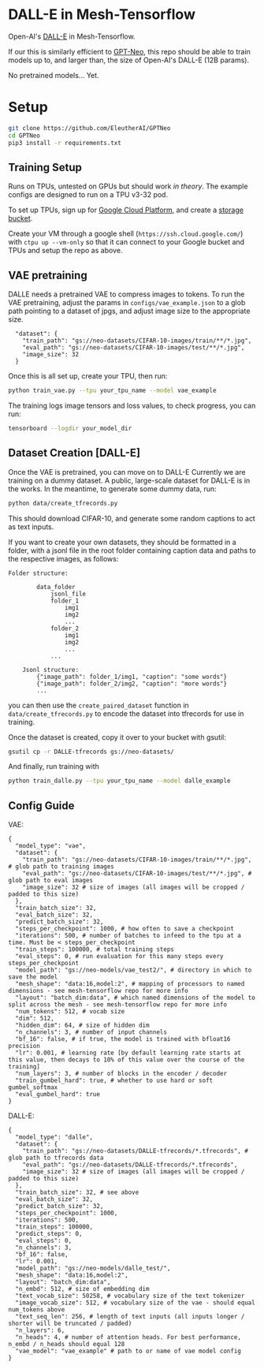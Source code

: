 # DALL-E in Mesh-Tensorflow

Open-AI's [DALL-E](https://openai.com/blog/dall-e/) in Mesh-Tensorflow.

If our this is similarly efficient to [GPT-Neo](https://github.com/EleutherAI/gpt-neo/), this repo should be able to train models up to, and larger than, the size of Open-AI's DALL-E (12B params).

No pretrained models... Yet.

# Setup

```bash
git clone https://github.com/EleutherAI/GPTNeo
cd GPTNeo
pip3 install -r requirements.txt
```
## Training Setup

Runs on TPUs, untested on GPUs but should work *in theory*. 
The example configs are designed to run on a TPU v3-32 pod.

To set up TPUs, sign up for [Google Cloud Platform](https://cloud.google.com/), and create a [storage bucket](https://cloud.google.com/storage). 

Create your VM through a google shell (`https://ssh.cloud.google.com/`) with `ctpu up --vm-only` so that it can connect to your Google bucket and TPUs and setup the repo as above.

## VAE pretraining

DALLE needs a pretrained VAE to compress images to tokens. To run the VAE pretraining, adjust the params in `configs/vae_example.json` to a glob path pointing to a dataset of jpgs, and adjust image size to the appropriate size.

```
  "dataset": {
    "train_path": "gs://neo-datasets/CIFAR-10-images/train/**/*.jpg",
    "eval_path": "gs://neo-datasets/CIFAR-10-images/test/**/*.jpg",
    "image_size": 32
  }
```

Once this is all set up, create your TPU, then run:

```bash
python train_vae.py --tpu your_tpu_name --model vae_example
```

The training logs image tensors and loss values, to check progress, you can run:

```bash
tensorboard --logdir your_model_dir
```

## Dataset Creation [DALL-E]

Once the VAE is pretrained, you can move on to DALL-E
Currently we are training on a dummy dataset. A public, large-scale dataset for DALL-E is in the works. In the meantime, to generate some dummy data, run:

```bash
python data/create_tfrecords.py
```

This should download CIFAR-10, and generate some random captions to act as text inputs.

If you want to create your own datasets, they should be formatted in a folder, with a jsonl file in the root folder containing caption data and paths to the respective images, as follows:

```
Folder structure:

        data_folder
            jsonl_file
            folder_1
                img1
                img2
                ...
            folder_2
                img1
                img2
                ...
            ...

    Jsonl structure:
        {"image_path": folder_1/img1, "caption": "some words"}
        {"image_path": folder_2/img2, "caption": "more words"}
        ...
```

you can then use the `create_paired_dataset` function in `data/create_tfrecords.py` to encode the dataset into tfrecords for use in training.

Once the dataset is created, copy it over to your bucket with gsutil:

```bash
gsutil cp -r DALLE-tfrecords gs://neo-datasets/
```

And finally, run training with

```bash
python train_dalle.py --tpu your_tpu_name --model dalle_example
```

## Config Guide

VAE:

```
{
  "model_type": "vae",
  "dataset": {
    "train_path": "gs://neo-datasets/CIFAR-10-images/train/**/*.jpg", # glob path to training images
    "eval_path": "gs://neo-datasets/CIFAR-10-images/test/**/*.jpg", # glob path to eval images
    "image_size": 32 # size of images (all images will be cropped / padded to this size)
  },
  "train_batch_size": 32, 
  "eval_batch_size": 32,
  "predict_batch_size": 32,
  "steps_per_checkpoint": 1000, # how often to save a checkpoint
  "iterations": 500, # number of batches to infeed to the tpu at a time. Must be < steps_per_checkpoint
  "train_steps": 100000, # total training steps
  "eval_steps": 0, # run evaluation for this many steps every steps_per_checkpoint
  "model_path": "gs://neo-models/vae_test2/", # directory in which to save the model
  "mesh_shape": "data:16,model:2", # mapping of processors to named dimensions - see mesh-tensorflow repo for more info
  "layout": "batch_dim:data", # which named dimensions of the model to split across the mesh - see mesh-tensorflow repo for more info
  "num_tokens": 512, # vocab size
  "dim": 512, 
  "hidden_dim": 64, # size of hidden dim
  "n_channels": 3, # number of input channels
  "bf_16": false, # if true, the model is trained with bfloat16 precision
  "lr": 0.001, # learning rate [by default learning rate starts at this value, then decays to 10% of this value over the course of the training]
  "num_layers": 3, # number of blocks in the encoder / decoder
  "train_gumbel_hard": true, # whether to use hard or soft gumbel_softmax
  "eval_gumbel_hard": true
}
```

DALL-E:

```
{
  "model_type": "dalle",
  "dataset": {
    "train_path": "gs://neo-datasets/DALLE-tfrecords/*.tfrecords", # glob path to tfrecords data
    "eval_path": "gs://neo-datasets/DALLE-tfrecords/*.tfrecords",
    "image_size": 32 # size of images (all images will be cropped / padded to this size)
  },
  "train_batch_size": 32, # see above
  "eval_batch_size": 32,
  "predict_batch_size": 32,
  "steps_per_checkpoint": 1000,
  "iterations": 500,
  "train_steps": 100000,
  "predict_steps": 0,
  "eval_steps": 0,
  "n_channels": 3,
  "bf_16": false,
  "lr": 0.001,
  "model_path": "gs://neo-models/dalle_test/",
  "mesh_shape": "data:16,model:2",
  "layout": "batch_dim:data",
  "n_embd": 512, # size of embedding dim
  "text_vocab_size": 50258, # vocabulary size of the text tokenizer
  "image_vocab_size": 512, # vocabulary size of the vae - should equal num_tokens above
  "text_seq_len": 256, # length of text inputs (all inputs longer / shorter will be truncated / padded)
  "n_layers": 6, 
  "n_heads": 4, # number of attention heads. For best performance, n_embd / n_heads should equal 128
  "vae_model": "vae_example" # path to or name of vae model config
}
```
